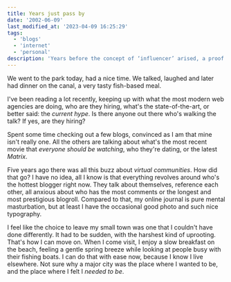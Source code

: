 ```yaml
---
title: Years just pass by
date: '2002-06-09'
last_modified_at: '2023-04-09 16:25:29'
tags:
  - 'blogs'
  - 'internet'
  - 'personal'
description: 'Years before the concept of ‘influencer’ arised, a proof of how centralised social media merely exploited a pre-existing human weakness.'
---
```

We went to the park today, had a nice time. We talked, laughed and later had dinner on the canal, a very tasty fish-based meal.

I've been reading a lot recently, keeping up with what the most modern web agencies are doing, who are they hiring, what's the state-of-the-art, or better said: the _current hype_. Is there anyone out there who's walking the talk? If yes, are they hiring? 

Spent some time checking out a few blogs, convinced as I am that mine isn't really one. All the others are talking about what's the most recent movie that *everyone should be watching*, who they're dating, or the latest *Matrix*.

Five years ago there was all this buzz about *virtual communities*. How did that go? I have no idea, all I know is that everything revolves around who's the hottest blogger right now. They talk about themselves, reference each other, all anxious about who has the most comments or the longest and most prestigious blogroll. Compared to that, my online journal is pure mental masturbation, but at least I have the occasional good photo and such nice typography.

I feel like the choice to leave my small town was one that I couldn't have done differently. It had to be sudden, with the harshest kind of uprooting. That's how I can move on. When I come visit, I enjoy a slow breakfast on the beach, feeling a gentle spring breeze while looking at people busy with their fishing boats. I can do that with ease now, because I know I live elsewhere. Not sure why a major city was the place where I wanted to be, and the place where I felt I *needed to be*.